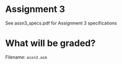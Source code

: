 # Assignment 3
See assn3_specs.pdf for Assignment 3 specifications

# What will be graded?
Filename: `assn3.asm`